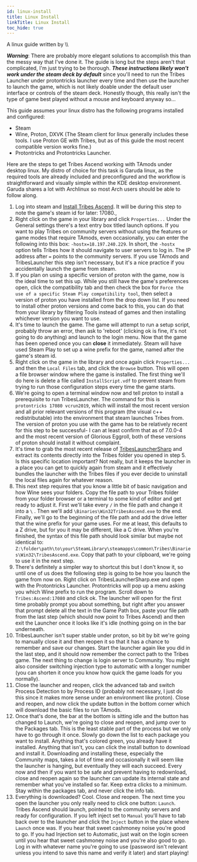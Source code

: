 ```yaml
---
id: linux-install
title: Linux Install
linkTitle: Linux Install
toc_hide: true
---
```


A linux guide written by \\\\ 

***Warning***: There are probably more elegant solutions to accomplish this than the messy way that I've done it.  The guide is long but the steps aren't that complicated, I'm just trying to be thorough.  ***These instructions likely won't work under the steam deck by default*** since you'll need to run the Tribes Launcher under protontricks launcher every time and then use the launcher to launch the game, which is not likely doable under the default user interface or controls of the steam deck.  Honestly though, this really isn't the type of game best played without a mouse and keyboard anyway so...

This guide assumes your linux distro has the following programs installed and configured:
* Steam
* Wine, Proton, DXVK (The Steam client for linux generally includes these tools. I use Proton GE with Tribes, but as of this guide the most recent compatible version works fine.)
* Protontricks and Protontricks Launcher.

Here are the steps to get Tribes Ascend working with TAmods under desktop linux.  My distro of choice for this task is Garuda linux, as the required tools are already included and preconfigured and the workflow is straightforward and visually simple within the KDE desktop environment.  Garuda shares a lot with Archlinux so most Arch users should be able to follow along.

1. Log into steam and [Install Tribes Ascend](https://store.steampowered.com/app/17080/Tribes_Ascend/).  It will be during this step to note the game's steam id for later: 17080.,
2. Right click on the game in your library and click `Properties...`  Under the General settings there's a text entry box titled launch options.  If you want to play Tribes on community servers without using the features or game modes that require TAmods, even occasionally, you can enter the following into this box: `-hostx=18.197.240.229`.  In short, the `-hostx` option tells Tribes how it should navigate to user servers to log in.  The IP address after `=` points to the community servers.  If you use TAmods and TribesLauncher this step isn't necessary, but it's a nice practice if you accidentally launch the game from steam.
3. If you plan on using a specific version of proton with the game, now is the ideal time to set this up. While you still have the game's preferences open, click the compatibility tab and then check the box for `Force the use of a specific Steam Play compatibility tool`, then select a version of proton you have installed from the drop down list.  If you need to install other proton versions and come back to this, you can do that from your library by filtering Tools instead of games and then installing whichever version you want to use.
4. It's time to launch the game.  The game will attempt to run a setup script, probably throw an error, then ask to 'reboot' (clicking ok is fine, it's not going to do anything) and launch to the login menu.  Now that the game has been opened once you can **close** it immediately.  Steam will have used Steam Play to set up a wine prefix for the game, named after the game's steam id.
5. Right click on the game in the library and once again click `Properties...` and then the `Local Files` tab, and click the `Browse` button.  This will open a file browser window where the game is installed.  The first thing we'll do here is delete a file called `InstallScript.vdf` to prevent steam from trying to run those configuration steps every time the game starts.
6. We're going to open a terminal window now and tell proton to install a prerequisite to run TribesLauncher.  The command for this is `protontricks 17080 vcrun2019`, which will install the most recent version and all prior relevant versions of this program (the visual c++ redistributable) into the environment that steam launches Tribes from.  The version of proton you use with the game has to be relatively recent for this step to be successful- I can at least confirm that as of 7.0.0-4 and the most recent version of Glorious Eggroll, both of these versions of proton should install it without complaint.
7. It's time to grab the most recent release of [TribesLauncherSharp](https://github.com/mcoot/TribesLauncherSharp/releases) and extract its contents directly into the Tribes folder you opened in step 5.  Is this specific location important?  Not really, but it keeps the launcher in a place you can get to quickly again from steam and it effectively bundles the launcher with the Tribes files if you ever decide to uninstall the local files again for whatever reason.
8. This next step requires that you know a little bit of basic navigation and how Wine sees your folders.  Copy the file path to your Tribes folder from your folder browser or a terminal to some kind of editor and get ready to adjust it.  First we'll take every `/` in the file path and change it into a `\` .  Then we'll add `\Binaries\Win32TribesAscend.exe` to the end.  Finally, we'll go to the beginning of the file path and add the drive letter that the wine prefix for your game uses.  For me at least, this defaults to a Z drive, but for you it may be different, like a C drive.  When you're finished, the syntax of this file path should look similar but maybe not identical to: `Z:\folder\path\to\your\SteamLibrary\steamapps\common\Tribes\Binaries\Win32\TribesAscend.exe`.  Copy that path to your clipboard, we're going to use it in the next step.
10. There's definitely a simpler way to shortcut this but I don't know it, so until one of us does the following step is going to be how you launch the game from now on.  Right click on TribesLauncherSharp.exe and open with the Protontricks Launcher.  Protontricks will pop up a menu asking you which Wine prefix to run the program.  Scroll down to `Tribes:Ascend:17080` and click ok.  The launcher will open for the first time probably prompt you about something, but right after you answer that prompt delete all the text in the Game Path box, paste your file path from the last step (which should now point to Tribes Ascend) and then exit the Launcher once it looks like it's idle (nothing going on in the bar underneath.
11. TribesLauncher isn't super stable under proton, so bit by bit we're going to manually close it and then reopen it so that it has a chance to remember and save our changes.  Start the launcher again like you did in the last step, and it should now remember the correct path to the Tribes game.  The next thing to change is login server to Community.  You might also consider switching injection type to automatic with a longer number (you can shorten it once you know how quick the game loads for you normally).
12. Close the launcher and reopen, click the advanced tab and switch Process Detection to by Process ID (probably not necessary, I just do this since it makes more sense under an environment like proton).  Close and reopen, and now click the update button in the bottom corner which will download the basic files to run TAmods.
13. Once that's done, the bar at the bottom is sitting idle and the button has changed to Launch, we're going to close and reopen, and jump over to the Packages tab.  This is the least stable part of the process but we only have to go through it once.  Slowly go down the list to each package you want to install.  Anything that's colored green, you already have it installed.  Anything that isn't, you can click the install button to download and install it.  Downloading and installing these, especially the Community maps, takes a lot of time and occasionally it will seem like the launcher is hanging, but eventually they will each succeed.  Every now and then if you want to be safe and prevent having to redownload, close and reopen again so the launcher can update its internal state and remember what you've installed so far.  Keep extra clicks to a minimum.  Stay within the packages tab, and never click the info tab.
14. Everything is downloaded?  Cool.  Close and reopen.  The next time you open the launcher you only really need to click one button: `Launch`.  Tribes Ascend should launch, pointed to the community servers and ready for configuration.  If you left inject set to `Manual`  you'll have to tab back over to the launcher and click the `Inject` button in the place where `Launch` once was.  If you hear that sweet cashmoney noise you're good to go.  If you had Injection set to Automatic, just wait on the login screen until you hear that sweet cashmoney noise and you're also good to go. Log in with whatever name you're going to use (password isn't relevant unless you intend to save this name and verify it later) and start playing!
